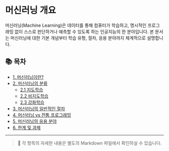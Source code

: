 # 머신러닝 개요

머신러닝(Machine Learning)은 데이터를 통해 컴퓨터가 학습하고, 명시적인 프로그래밍 없이 스스로 판단하거나 예측할 수 있도록 하는 인공지능의 한 분야입니다. 본 문서는 머신러닝에 대한 기본 개념부터 학습 유형, 절차, 응용 분야까지 체계적으로 설명합니다.

## 📚 목차
- [1. 머신러닝이란?](./01_머신러닝이란.md)
- [2. 머신러닝의 분류](#2-머신러닝의-분류)
  - [2.1 지도학습](#21-지도학습supervised-learning)
  - [2.2 비지도학습](#22-비지도학습unsupervised-learning)
  - [2.3 강화학습](#23-강화학습reinforcement-learning)
- [3. 머신러닝의 일반적인 절차](#3-머신러닝의-일반적인-절차)
- [4. 머신러닝 vs 전통 프로그래밍](#4-머신러닝-vs-전통-프로그래밍)
- [5. 머신러닝의 응용 분야](#5-머신러닝의-응용-분야)
- [6. 한계 및 과제](#6-한계-및-과제)

---

> 📌 각 항목의 자세한 내용은 별도의 Markdown 파일에서 확인하실 수 있습니다.
